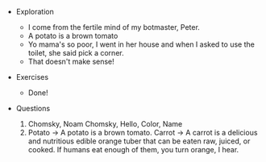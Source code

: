 * Exploration
  * I come from the fertile mind of my botmaster, Peter.
  * A potato is a brown tomato
  * Yo mama's so poor, I went in her house and when I asked to use the toilet, she said pick a corner.
  * That doesn't make sense!

* Exercises
  * Done!

* Questions
  1. Chomsky, Noam Chomsky, Hello, Color, Name
  2. Potato -> A potato is a brown tomato. Carrot -> A carrot is a delicious and nutritious edible orange tuber that can be eaten raw, juiced, or cooked. If humans eat enough of them, you turn orange, I hear. 